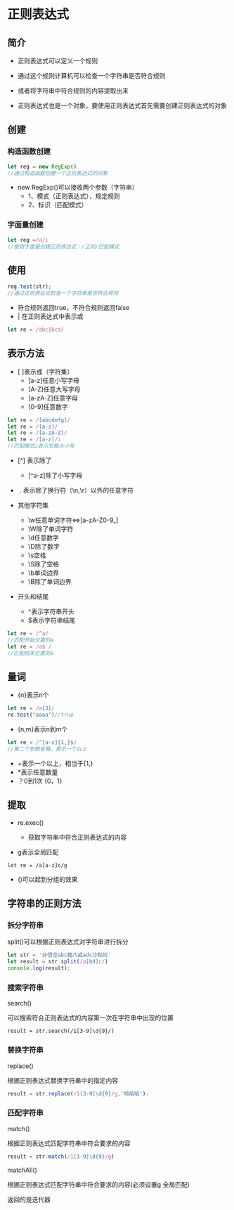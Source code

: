 # 正则表达式

## 简介

- 正则表达式可以定义一个规则

- 通过这个规则计算机可以检查一个字符串是否符合规则
- 或者将字符串中符合规则的内容提取出来
- 正则表达式也是一个对象，要使用正则表达式首先需要创建正则表达式的对象

## 创建

### 构造函数创建

```js
let reg = new RegExp()
//通过构造函数创建一个正则表达式的对象
```

- new RegExp()可以接收两个参数（字符串）
  - 1、模式（正则表达式），规定规则
  - 2、标识（匹配模式）

### 字面量创建

```js
let reg =/a/i
//使用字面量创建正则表达式：/正则/匹配模式	
```

## 使用

```js
reg.test(str);
//通过正则表达式检查一个字符串是否符合规则
```

- 符合规则返回true，不符合规则返回false	
- | 在正则表达式中表示或

```js
let re = /abc|bcd/
```

## 表示方法

- \[ ]表示或（字符集）
  - \[a-z]任意小写字母
  - \[A-Z]任意大写字母
  - \[a-zA-Z]任意字母
  - \[0-9]任意数字

```js
let re = /[abcdefg]/
let re = /[a-z]/
let re = /[a-zA-Z]/
let re = /[a-z]/i
//匹配模式i表示忽略大小写
```

- \[^] 表示除了
  - \[^a-z]除了小写字母

- ​	\.   表示除了换行符（\n,\r）以外的任意字符

- 其他字符集
  - \w任意单词字符<=>[a-zA-Z0-9_]
  - \W除了单词字符
  - \d任意数字
  - \D除了数字
  - \s空格
  - \S除了空格
  - \b单词边界
  - \B除了单词边界

- 开头和结尾
  - ^表示字符串开头
  - $表示字符串结尾

```js
let re = /^a/
//匹配开始位置的a
let re = /a$ /
//匹配结束位置的a
```

## 量词

- \{n}表示n个	

```js
let re = /a{3}/
re.test("aaaa")//true
```

- {n,m}表示n到m个

```js
let re = /^[a-z]{1,}$/
//第二个参数省略，表示一个以上
```

- +表示一个以上，相当于{1,}
- *表示任意数量
- ？0到1次 {0，1}

## 提取

- re.exec()
  - 获取字符串中符合正则表达式的内容

- g表示全局匹配

```
let re = /a[a-z]c/g
```

- ()可以起到分组的效果

## 字符串的正则方法

### 拆分字符串

split()可以根据正则表达式对字符串进行拆分

```js
let str = '孙悟空abc猪八戒adc沙和尚'
let result = str.split(/a[bd]c/)
console.log(result);
```

### 搜索字符串

search()

可以搜索符合正则表达式的内容第一次在字符串中出现的位置

```
result = str.search(/1[3-9]\d{9}/)
```

### 替换字符串

replace()

根据正则表达式替换字符串中的指定内容

```js
result = str.replace(/1[3-9]\d{9}/g,'哈哈哈');
```

### 匹配字符串

match()

根据正则表达式匹配字符串中符合要求的内容

```js
result = str.match(/1[3-9]\d{9}/g)
```

matchAll()

根据正则表达式匹配字符串中符合要求的内容(必须设置g 全局匹配)

返回的是迭代器